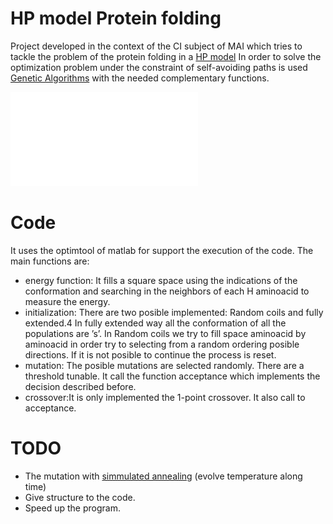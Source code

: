 HP model Protein folding
========================

Project developed in the context of the CI subject of MAI which tries to tackle the problem of the protein folding in a [HP model](https://en.wikipedia.org/wiki/Hydrophobic-polar_protein_folding_model)
In order to solve the optimization problem under the constraint of self-avoiding paths is used [Genetic Algorithms](https://en.wikipedia.org/wiki/Genetic_algorithm) with the needed complementary functions.

![More information](protein_folding.pdf)

Code
====

It uses the optimtool of matlab for support the execution of the code. The main functions are:
* energy function: It fills a square space using the indications of the conformation and searching
in the neighbors of each H aminoacid to measure the energy.
* initialization: There are two posible implemented: Random coils and fully extended.4 In fully
extended way all the conformation of all the populations are ’s’. In Random coils we try to fill
space aminoacid by aminoacid in order try to selecting from a random ordering posible directions.
If it is not posible to continue the process is reset.
* mutation: The posible mutations are selected randomly. There are a threshold tunable. It call the
function acceptance which implements the decision described before.
* crossover:It is only implemented the 1-point crossover. It also call to acceptance.

TODO
====
* The mutation with [simmulated annealing](https://en.wikipedia.org/wiki/Simulated_annealing) (evolve temperature along time)
* Give structure to the code.
* Speed up the program.
